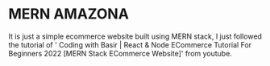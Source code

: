 # MERN AMAZONA

It is just a simple ecommerce website built using MERN stack, I just followed the tutorial of '
Coding with Basir | React & Node ECommerce Tutorial For Beginners 2022 [MERN Stack ECommerce Website]' from youtube.